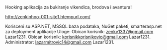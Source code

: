 Hooking aplikacija za bukiranje vikendica, brodova i avantura!

http://zenkinhoo-001-site1.htempurl.com/

Korisceni su ASP.NET,  MSSQL baza podataka, NuGet paketi, smarterasp.net za deployment aplikacije
Uloge:
Obican korisnik: zenky1337@gmail.com Lazar1231.
Obican korisnik: korisnikkorisnikovic@gmail.com Lazar1231.
Administrator: lazarmitrovic14@gmail.com Lazar1231.








